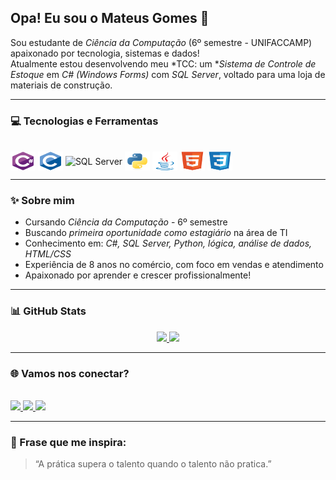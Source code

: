 ## Opa! Eu sou o Mateus Gomes 👋

Sou estudante de *Ciência da Computação* (6º semestre - UNIFACCAMP) apaixonado por tecnologia, sistemas e dados!  
Atualmente estou desenvolvendo meu *TCC: um **Sistema de Controle de Estoque* em *C# (Windows Forms)* com *SQL Server*, voltado para uma loja de materiais de construção.

---

### 💻 Tecnologias e Ferramentas

<div style="display: inline_block"><br/>
  <img align="center" alt="CSharp" height="30" width="40" src="https://raw.githubusercontent.com/devicons/devicon/master/icons/csharp/csharp-original.svg">
  <img align="center" alt="C" height="30" width="40" src="https://raw.githubusercontent.com/devicons/devicon/master/icons/c/c-original.svg">
  <img align="center" alt="SQL Server" height="30" width="40" src="https://cdn.jsdelivr.net/gh/devicons/devicon/icons/microsoftsqlserver/microsoftsqlserver-plain.svg">
  <img align="center" alt="Python" height="30" width="40" src="https://raw.githubusercontent.com/devicons/devicon/master/icons/python/python-original.svg">
  <img align="center" alt="Java" height="30" width="40" src="https://raw.githubusercontent.com/devicons/devicon/master/icons/java/java-original.svg">
  <img align="center" alt="HTML" height="30" width="40" src="https://raw.githubusercontent.com/devicons/devicon/master/icons/html5/html5-original.svg">
  <img align="center" alt="CSS" height="30" width="40" src="https://raw.githubusercontent.com/devicons/devicon/master/icons/css3/css3-original.svg">
</div>

---

### ✨ Sobre mim

- Cursando *Ciência da Computação* - 6º semestre
- Buscando *primeira oportunidade como estagiário* na área de TI
- Conhecimento em: *C#, SQL Server, Python, lógica, análise de dados, HTML/CSS*
- Experiência de 8 anos no comércio, com foco em vendas e atendimento
- Apaixonado por aprender e crescer profissionalmente!

---

### 📊 GitHub Stats

<div align="center">
  <a href="https://github.com/MateusGomes2024">
    <img height="180em" src="https://github-readme-stats.vercel.app/api?username=MateusGomes2024&show_icons=true&theme=tokyonight&include_all_commits=true&count_private=true"/>
    <img height="180em" src="https://github-readme-stats.vercel.app/api/top-langs/?username=MateusGomes2024&layout=compact&langs_count=7&theme=tokyonight"/>
  </a>
</div>

---

### 🌐 Vamos nos conectar?

<div style="display: inline_block"><br/>
  <a href="https://www.linkedin.com/in/mateusferreiragomes" target="_blank">
    <img src="https://img.shields.io/badge/LinkedIn-0077B5?style=for-the-badge&logo=linkedin&logoColor=white" />
  </a>
  <a href="mailto:mateusgomes064@gmail.com">
    <img src="https://img.shields.io/badge/Gmail-D14836?style=for-the-badge&logo=gmail&logoColor=white" />
  </a>
  <a href="https://t.me/+5511944453352">
    <img src="https://img.shields.io/badge/Telegram-26A5E4?style=for-the-badge&logo=telegram&logoColor=white" />
  </a>
</div>

---

### 🧠 Frase que me inspira:

> “A prática supera o talento quando o talento não pratica.”

